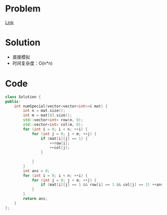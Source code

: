 # Problem
[Link](https://leetcode-cn.com/problems/special-positions-in-a-binary-matrix/)

# Solution
* 直接模拟
* 时间复杂度：O(n*n)

# Code
```cpp
class Solution {
public:
    int numSpecial(vector<vector<int>>& mat) {
        int n = mat.size();
        int m = mat[0].size();
        std::vector<int> row(n, 0);
        std::vector<int> col(m, 0);
        for (int i = 0; i < n; ++i) {
            for (int j = 0; j < m; ++j) {
                if (mat[i][j] == 1) {
                    ++row[i];
                    ++col[j];
                }
                
            }
        }
        int ans = 0;
        for (int i = 0; i < n; ++i) {
            for (int j = 0; j < m; ++j) {
                if (mat[i][j] == 1 && row[i] == 1 && col[j] == 1) ++ans;
            }
        }
        return ans;
    }
};
```
